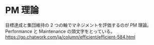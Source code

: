 # PM 理論

目標達成と集団維持の 2 つの軸でマネジメントを評価するのが PM 理論。Performance と Maintenance の頭文字をとっている。
https://go.chatwork.com/ja/column/efficient/efficient-584.html
